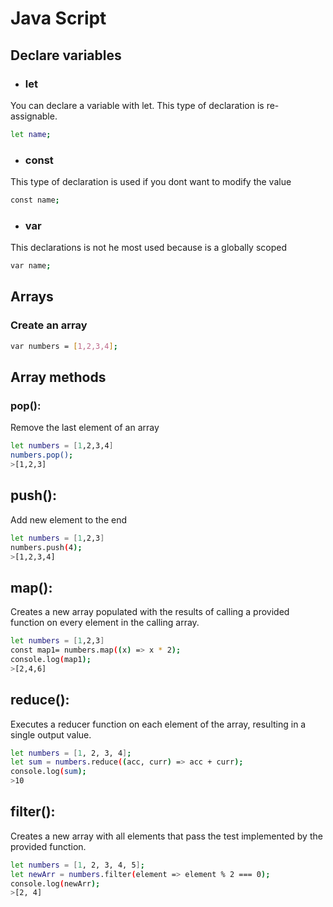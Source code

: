 # Java Script

## Declare variables
- ### let 
You can declare a variable with let. This type of declaration is re-assignable.
```sh
let name;
```
- ### const
This type of declaration is used if you dont want to modify the value 
```sh
const name;
```
- ### var
This declarations is not he most used because is a globally scoped
```sh
var name;
```

## Arrays

### Create an array
```sh
var numbers = [1,2,3,4];
```

## Array methods
### **pop():**
Remove the last element of an array
```sh
let numbers = [1,2,3,4]
numbers.pop();
>[1,2,3]
```

## **push():**
Add new element to the end
```sh
let numbers = [1,2,3]
numbers.push(4);
>[1,2,3,4]
```

## **map():**
Creates a new array populated with the results of calling a provided function on every element in the calling array.
```sh
let numbers = [1,2,3]
const map1= numbers.map((x) => x * 2);
console.log(map1);
>[2,4,6]
```

## **reduce():**
Executes a reducer function on each element of the array, resulting in a single output value.
```sh
let numbers = [1, 2, 3, 4];
let sum = numbers.reduce((acc, curr) => acc + curr);
console.log(sum);
>10
```

## **filter():**
Creates a new array with all elements that pass the test implemented by the provided function.
```sh
let numbers = [1, 2, 3, 4, 5];
let newArr = numbers.filter(element => element % 2 === 0);
console.log(newArr);
>[2, 4]
```